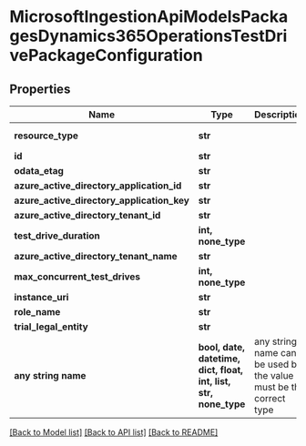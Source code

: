 # MicrosoftIngestionApiModelsPackagesDynamics365OperationsTestDrivePackageConfiguration


## Properties
Name | Type | Description | Notes
------------ | ------------- | ------------- | -------------
**resource_type** | **str** |  | [optional]  if omitted the server will use the default value of "Dynamics365OperationsTestDrivePackageConfiguration"
**id** | **str** |  | [optional] 
**odata_etag** | **str** |  | [optional] 
**azure_active_directory_application_id** | **str** |  | [optional] 
**azure_active_directory_application_key** | **str** |  | [optional] 
**azure_active_directory_tenant_id** | **str** |  | [optional] 
**test_drive_duration** | **int, none_type** |  | [optional] 
**azure_active_directory_tenant_name** | **str** |  | [optional] 
**max_concurrent_test_drives** | **int, none_type** |  | [optional] 
**instance_uri** | **str** |  | [optional] 
**role_name** | **str** |  | [optional] 
**trial_legal_entity** | **str** |  | [optional] 
**any string name** | **bool, date, datetime, dict, float, int, list, str, none_type** | any string name can be used but the value must be the correct type | [optional]

[[Back to Model list]](../README.md#documentation-for-models) [[Back to API list]](../README.md#documentation-for-api-endpoints) [[Back to README]](../README.md)


